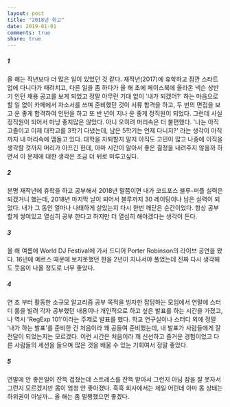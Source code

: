 ```yaml
---
layout: post
title: "2018년 회고"
date: 2019-01-01
comments: true
share: true
---
```


##### 1

올 해는 작년보다 더 많은 일이 있었던 것 같다.
재작년(2017)에 휴학하고 잠깐 스타트업에 다니다가 때려치고,
다른 일을 좀 하다가 올 해 초에 페이스북에 올라온 넥슨 상반기 인턴 채용 공고를 보게 되었고
정말 아무런 기대 없이 '내가 되겠어?' 하는 마음으로 할 일 없이 카페에서 자소서를 쓰며 준비했던 것이 서류 합격을 하고,
두 번의 면접을 보고 운 좋게 합격하여 인턴을 하고 또 반 년이 지나 운 좋게 정직원이 되었다.
그런데 사실 정직원이 되어서 마냥 좋지많은 않았다.
아니 오히려 머리속은 더 불편했다.
'나는 아직 고졸이고 이제 대학교를 3학기 다녔는데, 남은 5학기는 언제 다니지?' 라는 생각이 아직까지 내 머리속에 맴돌고 있다.
대학을 자퇴할지 말지 아직도 고민이 많고 나중에 이직을 생각할 것까지 머리가 아프긴 한데,
아마 시간이 알아서 좋은 결정을 내려주지 않을까 하면서 이 문제에 대한 생각은 조금 더 뒤로 미루고싶다.


##### 2

분명 재작년에 휴학을 하고 공부해서 2018년 말쯤이면 내가 코드포스 블루-퍼플 실력은 되겠거니 했는데,
2018년 마지막 날이 되어서 블루까지 30 레이팅이나 남은 실력이 되었다.
내가 그 동안 얼마나 나태하게 살았는지 다시 한번 깨닫은 순간이었다.
항상 공부할게 쌓여있고 열심히 공부 한다고 하지만 더 열심히 해야겠다는 생각이 든다.


##### 3

올 해 여름에 World DJ Festival에 가서 드디어 Porter Robinson의 라이브 공연을 봤다.
16년에 메르스 때문에 보지못했던 한을 2년이 지나서야 풀었는데 진짜 다시 생각해도 웃음이 나올 정도로 너무 좋았다. 


##### 4

연 초 부터 활동한 소규모 알고리즘 공부 목적을 빙자한 잡담하는 모임에서
연말에 스터디 룸을 빌려 각자 공부했던 내용이나 개인적으로 하고 싶은 발표를 하는 시간을 가졌고,
나 역시 'RegExp 101'이라는 주제로 발표를 했다.
학교 연구실이나 스터디 외에 정말 '내가 하는 발표'를 준비한 건 처음이라 꽤 공들여 준비했는데,
내 발표가 사람들에게 잘 전달이 되었는지는 모르겠다.
이런 시간은 처음이라 꽤 신선하고 즐거운 경험이었고 다른 사람들의 세션을 들으며 많은 것을 배울 수 있는 기회여서 정말 좋았다.


##### 5

연말에 안 좋은일이 잔뜩 겹쳤는데 스트레스를 잔뜩 받아서 그런지 아님 잠을 잘 못자서 그런지 모르겠지만 몸이 엄청 안 좋아졌다.
흑흑 회사에서는 제일 어린데 아마 몸 상태는 하위권이 아닐까... 올 해는 좀 멀쩡했으면 좋겠다.
